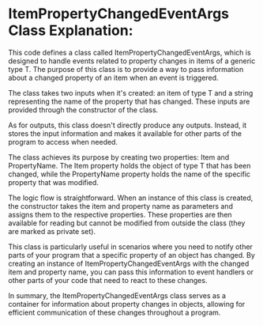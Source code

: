 # ItemPropertyChangedEventArgs Class Explanation:

This code defines a class called ItemPropertyChangedEventArgs, which is designed to handle events related to property changes in items of a generic type T. The purpose of this class is to provide a way to pass information about a changed property of an item when an event is triggered.

The class takes two inputs when it's created: an item of type T and a string representing the name of the property that has changed. These inputs are provided through the constructor of the class.

As for outputs, this class doesn't directly produce any outputs. Instead, it stores the input information and makes it available for other parts of the program to access when needed.

The class achieves its purpose by creating two properties: Item and PropertyName. The Item property holds the object of type T that has been changed, while the PropertyName property holds the name of the specific property that was modified.

The logic flow is straightforward. When an instance of this class is created, the constructor takes the item and property name as parameters and assigns them to the respective properties. These properties are then available for reading but cannot be modified from outside the class (they are marked as private set).

This class is particularly useful in scenarios where you need to notify other parts of your program that a specific property of an object has changed. By creating an instance of ItemPropertyChangedEventArgs with the changed item and property name, you can pass this information to event handlers or other parts of your code that need to react to these changes.

In summary, the ItemPropertyChangedEventArgs class serves as a container for information about property changes in objects, allowing for efficient communication of these changes throughout a program.